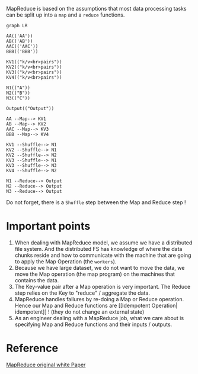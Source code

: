 MapReduce is based on the assumptions that most data processing tasks can be split up into a `map` and a `reduce` functions.

```mermaid 
graph LR

AA(('AA'))
AB(('AB'))
AAC(('AAC'))
BBB(('BBB'))

KV1(("k/v<br>pairs"))
KV2(("k/v<br>pairs"))
KV3(("k/v<br>pairs"))
KV4(("k/v<br>pairs"))

N1(("A"))
N2(("B"))
N3(("C"))

Output(("Output"))

AA --Map--> KV1
AB --Map--> KV2
AAC --Map--> KV3
BBB --Map--> KV4

KV1 --Shuffle--> N1
KV2 --Shuffle--> N1
KV2 --Shuffle--> N2
KV3 --Shuffle--> N1
KV3 --Shuffle--> N3
KV4 --Shuffle--> N2

N1 --Reduce--> Output
N2 --Reduce--> Output
N3 --Reduce--> Output

```

Do not forget, there is a `Shuffle` step between the Map and Reduce step !
# Important points
1. When dealing with MapReduce model, we assume we have a distributed file system. And the distributed FS has knowledge of where the data chunks reside and how to communicate with the machine that are going to apply the Map Operation (the `workers`).
2. Because we have large dataset, we do not want to move the data, we move the Map operation (the map program) on the machines that contains the data.
3. The Key-value pair after a Map operation is very important. The Reduce step relies on the Key to "reduce" / aggregate the data.
4. MapReduce handles failures by re-doing a Map or Reduce operation. Hence our Map and Reduce functions are [[Idempotent Operation| idempotent]] !  (they do not change an external state)
5. As an engineer dealing with a MapReduce job, what we care about is specifying Map and Reduce functions and their inputs / outputs.
# Reference
[MapReduce original white Paper](https://static.googleusercontent.com/media/research.google.com/en//archive/mapreduce-osdi04.pdf)
